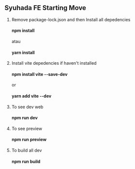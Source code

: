 ## Syuhada FE Starting Move
1. Remove package-lock.json and then Install all depedencies
   #### npm install
   atau
   #### yarn install
2. Install vite depedencies if haven't installed
   #### npm install vite --save-dev
   or
   #### yarn add vite --dev
3. To see dev web
   #### npm run dev
4. To see preview
   #### npm run preview
5. To build all dev
   #### npm run build
